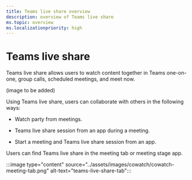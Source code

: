 ```yaml
---
title: Teams live share overview
description: overview of Teams live share
ms.topic: overview
ms.localizationpriority: high
---
```


# Teams live share

Teams live share allows users to watch content together in Teams one-on-one, group calls, scheduled meetings, and meet now.

(image to be added)

Using Teams live share, users can collaborate with others in the following ways:

* Watch party from meetings.

* Teams live share session from an app during a meeting.

* Start a meeting and Teams live share session from an app.

Users can find Teams live share in the meeting tab or meeting stage app.

:::image type="content" source="../assets/images/cowatch/cowatch-meeting-tab.png" alt-text="teams-live-share-tab":::

